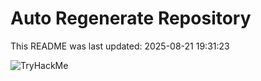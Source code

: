 # Auto Regenerate Repository

This README was last updated: 2025-08-21 19:31:23

 ![TryHackMe](https://tryhackme.com/badge/533634)
